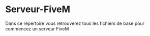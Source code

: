 # Serveur-FiveM
Dans ce répertoire vous retrouverez tous les fichiers de base pour commencez un serveur FiveM
